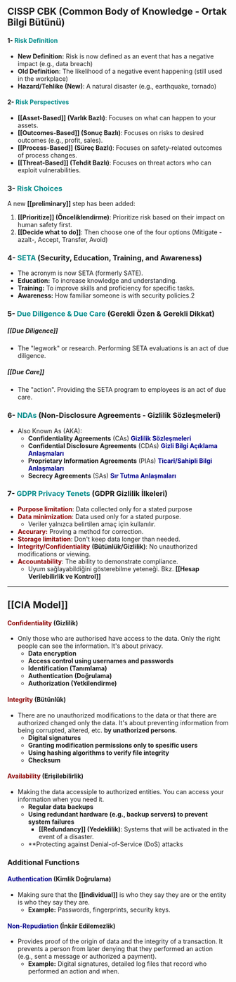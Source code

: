 
## **CISSP CBK (Common Body of Knowledge - Ortak Bilgi Bütünü)**
#### 1- <span style="color:darkcyan">Risk Definition</span>
- **New Definition:** Risk is now defined as an event that has a negative impact (e.g., data breach)
- **Old Definition**: The likelihood of a negative event happening (still used in the workplace)
- **Hazard/Tehlike (New)**: A natural disaster (e.g., earthquake, tornado)
#### 2- <span style="color:darkcyan">Risk Perspectives</span>
- **[[Asset-Based]] (Varlık Bazlı)**: Focuses on what can happen to your assets. 
- **[[Outcomes-Based]] (Sonuç Bazlı)**: Focuses on risks to desired outcomes (e.g., profit, sales).
- **[[Process-Based]] (Süreç Bazlı)**: Focuses on safety-related outcomes of process changes.
- **[[Threat-Based]] (Tehdit Bazlı)**: Focuses on threat actors who can exploit vulnerabilities.

### 3- <span style="color:darkcyan">Risk Choices</span>
A new **[[preliminary]]** step has been added:
1. **[[Prioritize]] (Önceliklendirme)**: Prioritize risk based on their impact on human safety first.
2. **[[Decide what to do]]**: Then choose one of the four options (Mitigate -azalt-, Accept, Transfer, Avoid)

### 4- <span style="color:darkcyan">SETA</span> (Security, Education, Training, and Awareness)
- The acronym is now SETA (formerly SATE).
- **Education:** To increase knowledge and understanding.
- **Training:** To improve skills and proficiency for specific tasks.
- **Awareness:** How familiar someone is with security policies.2

### 5- <span style="color:darkcyan">Due Diligence & Due Care</span> (Gerekli Özen & Gerekli Dikkat)
##### **[[Due Diligence]]**
- The "legwork" or research. Performing SETA evaluations is an act of due diligence.
##### **[[Due Care]]**
- The "action". Providing the SETA program to employees is an act of due care.

### 6- <span style="color:darkcyan">NDAs</span> (Non-Disclosure Agreements - Gizlilik Sözleşmeleri)
- Also Known As (AKA):
	- **Confidentiality Agreements** (CAs) <span style="color:darkblue; font-weight:bold">Gizlilik Sözleşmeleri</span>
	- **Confidential Disclosure Agreements** (CDAs) <span style="color:darkblue; font-weight:bold">Gizli Bilgi Açıklama Anlaşmaları</span>
	- **Proprietary Information Agreements** (PIAs) <span style="color:darkblue; font-weight:bold">Ticarî/Sahipli Bilgi Anlaşmaları</span>
	- **Secrecy Agreements** (SAs) <span style="color:darkblue; font-weight:bold">Sır Tutma Anlaşmaları</span>

### 7- <span style="color:darkcyan">GDPR Privacy Tenets</span> (GDPR Gizlilik İlkeleri)
- <span style="color:darkred"><strong>Purpose limitation</strong></span>: Data collected only for a stated purpose
- <span style="color:darkred"><strong>Data minimization</strong></span>: Data used only for a stated purpose.
	- Veriler yalnızca belirtilen amaç için kullanılır.
- <span style="color:darkred"><strong>Accurary:</strong></span> Proving a method for correction.
- <span style="color:darkred"><strong>Storage limitation</strong></span>: Don't keep data longer than needed.
- <span style="color:darkred"><strong>Integrity/Confidentiality</strong></span> **(Bütünlük/Gizlilik)**: No unauthorized modifications or viewing. 
- <span style="color:darkred"><strong>Accountability</strong></span>: The ability to demonstrate compliance.
	- Uyum sağlayabildiğini gösterebilme yeteneği. Bkz. **[[Hesap Verilebilirlik ve Kontrol]]**



---


## [[CIA Model]] 
#### <span style="color:darkred">Confidentiality</span> (Gizlilik)
- Only those who are authorised have access to the data. Only the right people can see the information. It's about privacy.
	- **Data encryption**
	- **Access control using usernames and passwords**
	- **Identification (Tanımlama)**
	- **Authentication (Doğrulama)**
	- **Authorization (Yetkilendirme)**

#### <span style="color:darkred">Integrity</span> (Bütünlük)
- There are no unauthorized modifications to the data or that there are authorized changed only the data. It's about preventing information from being corrupted, altered, etc. **by unathorized persons**.
	- **Digital signatures**
	- **Granting modification permissions only to spesific users**
	- **Using hashing algorithms to verify file integrity**
	- **Checksum**
#### <span style="color:darkred">Availability</span> (Erişilebilirlik)
- Making the data accessiple to authorized entities. You can access your information when you need it.
	- **Regular data backups**
	- **Using redundant hardware (e.g., backup servers) to prevent system failures**
		- **[[Redundancy]] (Yedeklilik)**: Systems that will be activated in the event of a disaster.
	- **Protecting against Denial-of-Service (DoS) attacks

### Additional Functions
#### <span style="color:darkblue">Authentication</span> (Kimlik Doğrulama)
- Making sure that the **[[individual]]** is who they say they are or the entity is who they say they are.
	- **Example:** Passwords, fingerprints, security keys.
#### <span style="color:darkblue">Non-Repudiation</span> (İnkâr Edilemezlik)
- Provides proof of the origin of data and the integrity of a transaction. It prevents a person from later denying that they performed an action (e.g., sent a message or authorized a payment).
	- **Example:** Digital signatures, detailed log files that record who performed an action and when.